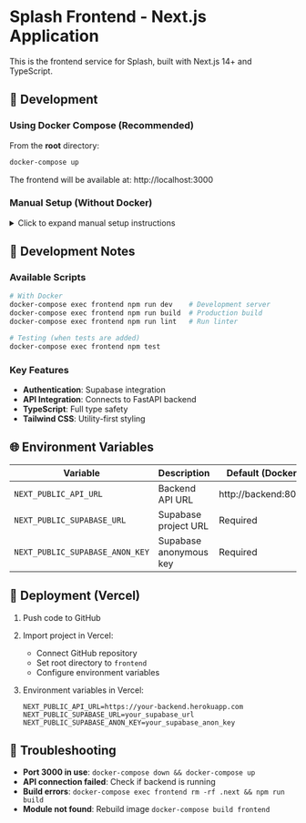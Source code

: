 # Splash Frontend - Next.js Application

This is the frontend service for Splash, built with Next.js 14+ and TypeScript.

## 🚀 Development

### Using Docker Compose (Recommended)
From the **root** directory:
```bash
docker-compose up
```

The frontend will be available at: http://localhost:3000

### Manual Setup (Without Docker)
<details>
<summary>Click to expand manual setup instructions</summary>

#### 1. Install Dependencies
```bash
npm install
```

#### 2. Environment Variables
Copy `.env.template` to `.env.local` and fill in your values:
```bash
cp .env.template .env.local
```

Then edit `.env.local` with your Supabase credentials:
```env
NEXT_PUBLIC_API_URL=http://localhost:8000
NEXT_PUBLIC_SUPABASE_URL=your_supabase_url
NEXT_PUBLIC_SUPABASE_ANON_KEY=your_supabase_anon_key
```

#### 3. Run the Development Server
```bash
npm run dev
```

Open [http://localhost:3000](http://localhost:3000) with your browser to see the result.

</details>

## 📝 Development Notes

### Available Scripts
```bash
# With Docker
docker-compose exec frontend npm run dev    # Development server
docker-compose exec frontend npm run build  # Production build
docker-compose exec frontend npm run lint   # Run linter

# Testing (when tests are added)
docker-compose exec frontend npm test
```

### Key Features
- **Authentication**: Supabase integration
- **API Integration**: Connects to FastAPI backend
- **TypeScript**: Full type safety
- **Tailwind CSS**: Utility-first styling

## 🌐 Environment Variables

| Variable | Description | Default (Docker) |
|----------|-------------|-----------------|
| `NEXT_PUBLIC_API_URL` | Backend API URL | http://backend:8000 |
| `NEXT_PUBLIC_SUPABASE_URL` | Supabase project URL | Required |
| `NEXT_PUBLIC_SUPABASE_ANON_KEY` | Supabase anonymous key | Required |

## 🚢 Deployment (Vercel)

1. Push code to GitHub

2. Import project in Vercel:
   - Connect GitHub repository
   - Set root directory to `frontend`
   - Configure environment variables

3. Environment variables in Vercel:
   ```
   NEXT_PUBLIC_API_URL=https://your-backend.herokuapp.com
   NEXT_PUBLIC_SUPABASE_URL=your_supabase_url
   NEXT_PUBLIC_SUPABASE_ANON_KEY=your_supabase_anon_key
   ```

## 🐛 Troubleshooting

- **Port 3000 in use**: `docker-compose down && docker-compose up`
- **API connection failed**: Check if backend is running
- **Build errors**: `docker-compose exec frontend rm -rf .next && npm run build`
- **Module not found**: Rebuild image `docker-compose build frontend`